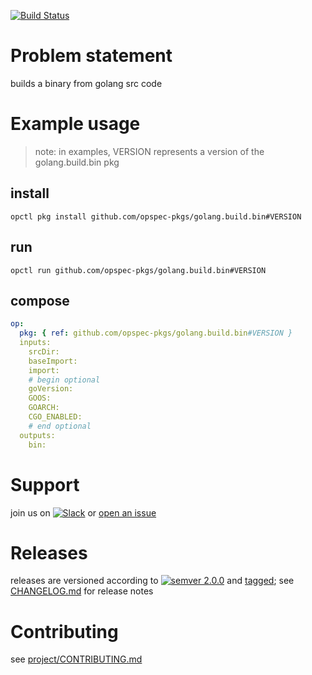 [![Build Status](https://travis-ci.org/opspec-pkgs/golang.build.bin.svg?branch=master)](https://travis-ci.org/opspec-pkgs/golang.build.bin)

# Problem statement
builds a binary from golang src code

# Example usage

> note: in examples, VERSION represents a version of the golang.build.bin pkg

## install

```shell
opctl pkg install github.com/opspec-pkgs/golang.build.bin#VERSION
```

## run

```
opctl run github.com/opspec-pkgs/golang.build.bin#VERSION
```

## compose

```yaml
op:
  pkg: { ref: github.com/opspec-pkgs/golang.build.bin#VERSION }
  inputs: 
    srcDir:
    baseImport:
    import:
    # begin optional
    goVersion:
    GOOS:
    GOARCH:
    CGO_ENABLED:
    # end optional
  outputs:
    bin:
```

# Support

join us on [![Slack](https://opspec-slackin.herokuapp.com/badge.svg)](https://opspec-slackin.herokuapp.com/)
or [open an issue](https://github.com/opspec-pkgs/golang.build.bin/issues)

# Releases

releases are versioned according to
[![semver 2.0.0](https://img.shields.io/badge/semver-2.0.0-brightgreen.svg)](http://semver.org/spec/v2.0.0.html)
and [tagged](https://git-scm.com/book/en/v2/Git-Basics-Tagging); see
[CHANGELOG.md](CHANGELOG.md) for release notes

# Contributing

see [project/CONTRIBUTING.md](https://github.com/opspec-pkgs/project/blob/master/CONTRIBUTING.md)
